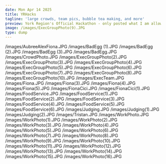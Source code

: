 ```yaml
---
date: Mon Apr 14 2025
title: YRHacks
tagline: 'large crowds, team pics, bubble tea making, and more'
preview: York Region's Official Hackathon - only posted what I am allowed to
image: /images/ExecGroupPhoto(9).JPG
type: dump
---
```


/images/AubreeAlexFiona.JPG
/images/BadEgg (1).JPG
/images/BadEgg (2).JPG
/images/BadEgg (3).JPG
/images/BadEgg.JPG
/images/CrowdPhoto.JPG
/images/ExecGroupPhoto(2).JPG
/images/ExecGroupPhoto(3).JPG
/images/ExecGroupPhoto(4).JPG
/images/ExecGroupPhoto(5).JPG
/images/ExecGroupPhoto(6).JPG
/images/ExecGroupPhoto(7).JPG
/images/ExecGroupPhoto(8).JPG
/images/ExecGroupPhoto(10).JPG
/images/ExecTeam.JPG
/images/Fiona.JPG
/images/Fiona(3).JPG
/images/Fiona(4).JPG
/images/Fiona(5).JPG
/images/FionaCici.JPG
/images/FionaCici(1).JPG
/images/FoodService.JPG
/images/FoodService(1).JPG
/images/FoodService(2).JPG
/images/FoodService(3).JPG
/images/FoodService(4).JPG
/images/FoodService(5).JPG
/images/FoodService(6).JPG
/images/Judging.JPG
/images/Judging(1).JPG
/images/Judging(2).JPG
/images/Tristan.JPG
/images/WorkPhoto.JPG
/images/WorkPhoto(1).JPG
/images/WorkPhoto(2).JPG
/images/WorkPhoto(3).JPG
/images/WorkPhoto(4).JPG
/images/WorkPhoto(5).JPG
/images/WorkPhoto(6).JPG
/images/WorkPhoto(7).JPG
/images/WorkPhoto(8).JPG
/images/WorkPhoto(9).JPG
/images/WorkPhoto(10).JPG
/images/WorkPhoto(11).JPG
/images/WorkPhoto(12).JPG
/images/WorkPhoto(13).JPG
/images/WorkPhoto(14).JPG
/images/WorkPhoto(15).JPG
/images/WorkPhoto(16).JPG

